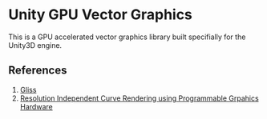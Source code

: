 # Unity GPU Vector Graphics

This is a GPU accelerated vector graphics library built specifially for the Unity3D engine.

## References

1. [Gliss](https://github.com/mdk/gliss)
2. [Resolution Independent Curve Rendering using Programmable Grpahics Hardware](https://www.microsoft.com/en-us/research/wp-content/uploads/2005/01/p1000-loop.pdf)